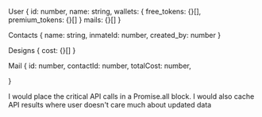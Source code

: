 User {
    id: number,
    name: string,
    wallets: {
        free_tokens: {}[],
        premium_tokens: {}[]
    }
    mails: {}[]
}

Contacts {
    name: string,
    inmateId: number,
    created_by: number 
}

Designs {
    cost: {}[]
}

Mail {
    id: number,
    contactId: number,
    totalCost: number,

}

I would place the critical API calls in a Promise.all block. I would also cache API results where user doesn't care much about updated data